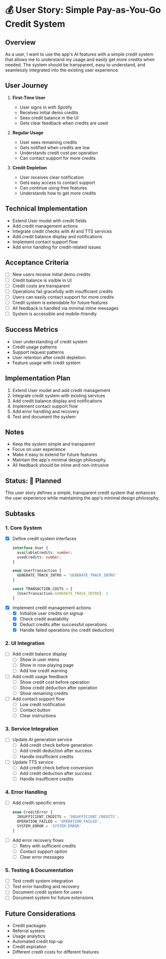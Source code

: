 # 💰 User Story: Simple Pay-as-You-Go Credit System

## Overview
As a user, I want to use the app's AI features with a simple credit system that allows me to understand my usage and easily get more credits when needed. The system should be transparent, easy to understand, and seamlessly integrated into the existing user experience.

## User Journey
1. **First-Time User**
   - User signs in with Spotify
   - Receives initial demo credits
   - Sees credit balance in the UI
   - Gets clear feedback when credits are used

2. **Regular Usage**
   - User sees remaining credits
   - Gets notified when credits are low
   - Understands credit cost per operation
   - Can contact support for more credits

3. **Credit Depletion**
   - User receives clear notification
   - Gets easy access to contact support
   - Can continue using free features
   - Understands how to get more credits

## Technical Implementation
- Extend User model with credit fields
- Add credit management actions
- Integrate credit checks with AI and TTS services
- Add credit balance display and notifications
- Implement contact support flow
- Add error handling for credit-related issues

## Acceptance Criteria
- [ ] New users receive initial demo credits
- [ ] Credit balance is visible in UI
- [ ] Credit costs are transparent
- [ ] Operations fail gracefully with insufficient credits
- [ ] Users can easily contact support for more credits
- [ ] Credit system is extendable for future features
- [ ] All feedback is handled via minimal inline messages
- [ ] System is accessible and mobile-friendly

## Success Metrics
- User understanding of credit system
- Credit usage patterns
- Support request patterns
- User retention after credit depletion
- Feature usage with credit system

## Implementation Plan
1. Extend User model and add credit management
2. Integrate credit system with existing services
3. Add credit balance display and notifications
4. Implement contact support flow
5. Add error handling and recovery
6. Test and document the system

## Notes
- Keep the system simple and transparent
- Focus on user experience
- Make it easy to extend for future features
- Maintain the app's minimal design philosophy
- All feedback should be inline and non-intrusive

## Status: 🚧 Planned
This user story defines a simple, transparent credit system that enhances the user experience while maintaining the app's minimal design philosophy.

## Subtasks

### 1. Core System
- [x] Define credit system interfaces
  ```typescript
  interface User {
    availableCredits: number;
    usedCredits: number;
  }

  enum UserTransaction {
    GENERATE_TRACK_INTRO = 'GENERATE_TRACK_INTRO'
  }

  const TRANSACTION_COSTS = {
    [UserTransaction.GENERATE_TRACK_INTRO]: 1
  }
  ```
- [x] Implement credit management actions
  - [x] Initialize user credits on signup
  - [x] Check credit availability
  - [x] Deduct credits after successful operations
  - [x] Handle failed operations (no credit deduction)

### 2. UI Integration
- [ ] Add credit balance display
  - [ ] Show in user menu
  - [ ] Show in now playing page
  - [ ] Add low credit warning
- [ ] Add credit usage feedback
  - [ ] Show credit cost before operation
  - [ ] Show credit deduction after operation
  - [ ] Show remaining credits
- [ ] Add contact support flow
  - [ ] Low credit notification
  - [ ] Contact button
  - [ ] Clear instructions

### 3. Service Integration
- [ ] Update AI generation service
  - [ ] Add credit check before generation
  - [ ] Add credit deduction after success
  - [ ] Handle insufficient credits
- [ ] Update TTS service
  - [ ] Add credit check before conversion
  - [ ] Add credit deduction after success
  - [ ] Handle insufficient credits

### 4. Error Handling
- [ ] Add credit-specific errors
  ```typescript
  enum CreditError {
    INSUFFICIENT_CREDITS = 'INSUFFICIENT_CREDITS',
    OPERATION_FAILED = 'OPERATION_FAILED',
    SYSTEM_ERROR = 'SYSTEM_ERROR'
  }
  ```
- [ ] Add error recovery flows
  - [ ] Retry with sufficient credits
  - [ ] Contact support option
  - [ ] Clear error messages

### 5. Testing & Documentation
- [ ] Test credit system integration
- [ ] Test error handling and recovery
- [ ] Document credit system for users
- [ ] Document system for future extensions

## Future Considerations
- Credit packages
- Referral system
- Usage analytics
- Automated credit top-up
- Credit expiration
- Different credit costs for different features 